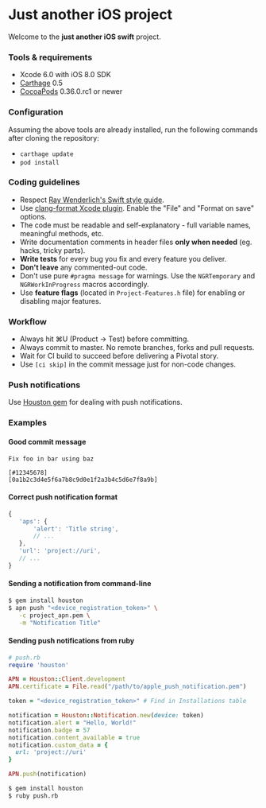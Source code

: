 # Just another iOS project

Welcome to the **just another iOS swift** project.

### Tools & requirements

- Xcode 6.0 with iOS 8.0 SDK
- [Carthage](https://github.com/Carthage/Carthage) 0.5
- [CocoaPods](https://github.com/CocoaPods/CocoaPods) 0.36.0.rc1 or newer

### Configuration

Assuming the above tools are already installed, run the following commands after cloning the repository:

- `carthage update`
- `pod install`

### Coding guidelines

- Respect [Ray Wenderlich's Swift style guide](https://github.com/raywenderlich/swift-style-guide).
- Use [clang-format Xcode plugin](https://github.com/travisjeffery/ClangFormat-Xcode). Enable the "File" and "Format on save" options. 
- The code must be readable and self-explanatory - full variable names, meaningful methods, etc.
- Write documentation comments in header files **only when needed** (eg. hacks, tricky parts).
- **Write tests** for every bug you fix and every feature you deliver.
- **Don't leave** any commented-out code.
- Don't use pure `#pragma message` for warnings. Use the `NGRTemporary` and `NGRWorkInProgress` macros accordingly.
- Use **feature flags** (located in `Project-Features.h` file) for enabling or disabling major features.

### Workflow

- Always hit ⌘U (Product → Test) before committing.
- Always commit to master. No remote branches, forks and pull requests.
- Wait for CI build to succeed before delivering a Pivotal story.
- Use `[ci skip]` in the commit message just for non-code changes.

### Push notifications

Use [Houston gem](https://github.com/nomad/Houston) for dealing with push notifications.

### Examples

#### Good commit message

```none
Fix foo in bar using baz

[#12345678]
[0a1b2c3d4e5f6a7b8c9d0e1f2a3b4c5d6e7f8a9b]
```

#### Correct push notification format

```js
{
   'aps': {
       'alert': 'Title string',
       // ...
   },
   'url': 'project://uri',
   // ...
}
```

#### Sending a notification from command-line

```bash
$ gem install houston
$ apn push "<device_registration_token>" \
   -c project_apn.pem \
   -m "Notification Title"
```

#### Sending push notifications from ruby

```ruby
# push.rb
require 'houston'

APN = Houston::Client.development
APN.certificate = File.read("/path/to/apple_push_notification.pem")

token = "<device_registration_token>" # Find in Installations table

notification = Houston::Notification.new(device: token)
notification.alert = "Hello, World!"
notification.badge = 57
notification.content_available = true
notification.custom_data = {
  url: 'project://uri'
}

APN.push(notification)
```

```bash
$ gem install houston
$ ruby push.rb
```
